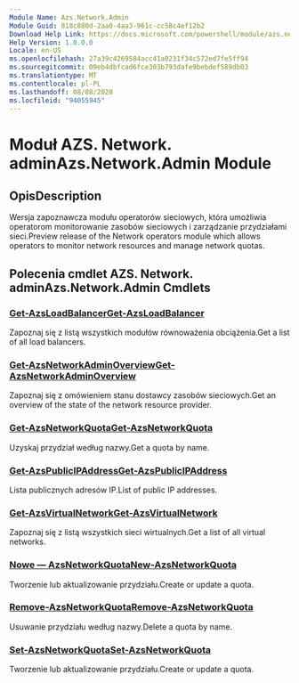 ```yaml
---
Module Name: Azs.Network.Admin
Module Guid: 818c880d-2aa0-4aa3-961c-cc58c4ef12b2
Download Help Link: https://docs.microsoft.com/powershell/module/azs.network.admin
Help Version: 1.0.0.0
Locale: en-US
ms.openlocfilehash: 27a39c4269584acc41a0231f34c572ed7fe5ff94
ms.sourcegitcommit: 09eb4dbfcad6fce303b793dafe9bebdef589db03
ms.translationtype: MT
ms.contentlocale: pl-PL
ms.lasthandoff: 08/08/2020
ms.locfileid: "94055945"
---
```

# <span data-ttu-id="e7f82-101">Moduł AZS. Network. admin</span><span class="sxs-lookup"><span data-stu-id="e7f82-101">Azs.Network.Admin Module</span></span>
## <span data-ttu-id="e7f82-102">Opis</span><span class="sxs-lookup"><span data-stu-id="e7f82-102">Description</span></span>
<span data-ttu-id="e7f82-103">Wersja zapoznawcza modułu operatorów sieciowych, która umożliwia operatorom monitorowanie zasobów sieciowych i zarządzanie przydziałami sieci.</span><span class="sxs-lookup"><span data-stu-id="e7f82-103">Preview release of the Network operators module which allows operators to monitor network resources and manage network quotas.</span></span>

## <span data-ttu-id="e7f82-104">Polecenia cmdlet AZS. Network. admin</span><span class="sxs-lookup"><span data-stu-id="e7f82-104">Azs.Network.Admin Cmdlets</span></span>
### [<span data-ttu-id="e7f82-105">Get-AzsLoadBalancer</span><span class="sxs-lookup"><span data-stu-id="e7f82-105">Get-AzsLoadBalancer</span></span>](Get-AzsLoadBalancer.md)
<span data-ttu-id="e7f82-106">Zapoznaj się z listą wszystkich modułów równoważenia obciążenia.</span><span class="sxs-lookup"><span data-stu-id="e7f82-106">Get a list of all load balancers.</span></span>

### [<span data-ttu-id="e7f82-107">Get-AzsNetworkAdminOverview</span><span class="sxs-lookup"><span data-stu-id="e7f82-107">Get-AzsNetworkAdminOverview</span></span>](Get-AzsNetworkAdminOverview.md)
<span data-ttu-id="e7f82-108">Zapoznaj się z omówieniem stanu dostawcy zasobów sieciowych.</span><span class="sxs-lookup"><span data-stu-id="e7f82-108">Get an overview of the state of the network resource provider.</span></span>

### [<span data-ttu-id="e7f82-109">Get-AzsNetworkQuota</span><span class="sxs-lookup"><span data-stu-id="e7f82-109">Get-AzsNetworkQuota</span></span>](Get-AzsNetworkQuota.md)
<span data-ttu-id="e7f82-110">Uzyskaj przydział według nazwy.</span><span class="sxs-lookup"><span data-stu-id="e7f82-110">Get a quota by name.</span></span>

### [<span data-ttu-id="e7f82-111">Get-AzsPublicIPAddress</span><span class="sxs-lookup"><span data-stu-id="e7f82-111">Get-AzsPublicIPAddress</span></span>](Get-AzsPublicIPAddress.md)
<span data-ttu-id="e7f82-112">Lista publicznych adresów IP.</span><span class="sxs-lookup"><span data-stu-id="e7f82-112">List of public IP addresses.</span></span>

### [<span data-ttu-id="e7f82-113">Get-AzsVirtualNetwork</span><span class="sxs-lookup"><span data-stu-id="e7f82-113">Get-AzsVirtualNetwork</span></span>](Get-AzsVirtualNetwork.md)
<span data-ttu-id="e7f82-114">Zapoznaj się z listą wszystkich sieci wirtualnych.</span><span class="sxs-lookup"><span data-stu-id="e7f82-114">Get a list of all virtual networks.</span></span>

### [<span data-ttu-id="e7f82-115">Nowe — AzsNetworkQuota</span><span class="sxs-lookup"><span data-stu-id="e7f82-115">New-AzsNetworkQuota</span></span>](New-AzsNetworkQuota.md)
<span data-ttu-id="e7f82-116">Tworzenie lub aktualizowanie przydziału.</span><span class="sxs-lookup"><span data-stu-id="e7f82-116">Create or update a quota.</span></span>

### [<span data-ttu-id="e7f82-117">Remove-AzsNetworkQuota</span><span class="sxs-lookup"><span data-stu-id="e7f82-117">Remove-AzsNetworkQuota</span></span>](Remove-AzsNetworkQuota.md)
<span data-ttu-id="e7f82-118">Usuwanie przydziału według nazwy.</span><span class="sxs-lookup"><span data-stu-id="e7f82-118">Delete a quota by name.</span></span>

### [<span data-ttu-id="e7f82-119">Set-AzsNetworkQuota</span><span class="sxs-lookup"><span data-stu-id="e7f82-119">Set-AzsNetworkQuota</span></span>](Set-AzsNetworkQuota.md)
<span data-ttu-id="e7f82-120">Tworzenie lub aktualizowanie przydziału.</span><span class="sxs-lookup"><span data-stu-id="e7f82-120">Create or update a quota.</span></span>

